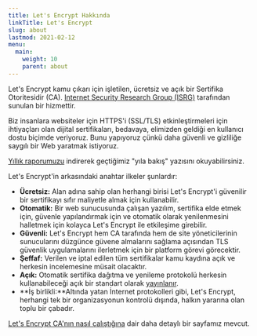 ```yaml
---
title: Let's Encrypt Hakkında
linkTitle: Let's Encrypt
slug: about
lastmod: 2021-02-12
menu:
  main:
    weight: 10
    parent: about
---
```


Let's Encrypt kamu çıkarı için işletilen, ücretsiz ve açık bir Sertifika Otoritesidir (CA). [Internet Security Research Group (ISRG)](https://www.abetterinternet.org/) tarafından sunulan bir hizmettir.

Biz insanlara websiteler için HTTPS'i (SSL/TLS) etkinleştirmeleri için ihtiyaçları olan dijital sertifikaları, bedavaya, elimizden geldiği en kullanıcı dostu biçimde veriyoruz. Bunu yapıyoruz çünkü daha güvenli ve gizliliğe saygılı bir Web yaratmak istiyoruz.

[Yıllık raporumuzu](https://www.abetterinternet.org/annual-reports/) indirerek geçtiğimiz "yıla bakış" yazısını okuyabilirsiniz.

Let's Encrypt'in arkasındaki anahtar ilkeler şunlardır:

* **Ücretsiz:** Alan adına sahip olan herhangi birisi Let's Encrypt'i güvenilir bir sertifikayı     sıfır maliyetle     almak için kullanabilir.
* **Otomatik:** Bir web sunucusunda çalışan yazılım, sertifika elde etmek için, güvenle yapılandırmak için ve otomatik olarak yenilenmesini halletmek için kolayca Let's Encrypt ile etkileşime girebilir.
* **Güvenli:** Let's Encrypt hem CA tarafında hem de site yöneticilerinin sunucularını düzgünce güvene almalarını sağlama açısından TLS güvenlik uygulamalarını ilerletmek için bir platform görevi görecektir.
* **Şeffaf:** Verilen ve iptal edilen tüm sertifikalar kamu kaydına açık ve herkesin incelemesine müsait olacaktır.
* **Açık:** Otomatik sertifika dağıtma ve yenileme protokolü herkesin kullanabileceği açık bir standart olarak [ yayınlanır](https://tools.ietf.org/html/rfc8555).
* **İş birlikli:**Altında yatan İnternet protokolleri gibi, Let's Encrypt, herhangi tek bir organizasyonun kontrolü dışında, halkın yararına olan toplu bir çabadır.

[Let's Encrypt CA'nın nasıl çalıştığına](/how-it-works) dair daha detaylı bir sayfamız mevcut.
